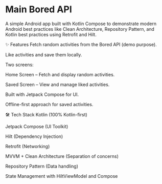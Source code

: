 # Main Bored API
A simple Android app built with Kotlin Compose to demonstrate modern Android best practices like Clean Architecture, Repository Pattern, and Kotlin best practices using Retrofit and Hilt.

✨ Features
Fetch random activities from the Bored API (demo purpose).

Like activities and save them locally.

Two screens:

Home Screen – Fetch and display random activities.

Saved Screen – View and manage liked activities.

Built with Jetpack Compose for UI.

Offline-first approach for saved activities.

🛠️ Tech Stack
Kotlin (100% Kotlin-first)

Jetpack Compose (UI Toolkit)

Hilt (Dependency Injection)

Retrofit (Networking)

MVVM + Clean Architecture (Separation of concerns)

Repository Pattern (Data handling)

State Management with HiltViewModel and Compose
